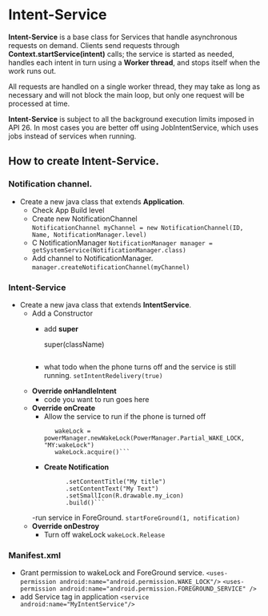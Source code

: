# Intent-Service
**Intent-Service** is a base class for Services that handle asynchronous requests on demand. Clients
send requests through **Context.startService(intent)** calls; the service is started as needed, handles
each intent in turn using a **Worker thread**, and stops itself when the work runs out.

All requests are handled on a single worker thread, they may take as long as necessary and will not block 
the main loop, but only one request will be processed at time.

**Intent-Service** is subject to all the background execution limits imposed in API 26. In most cases
you are better off using JobIntentService, which uses jobs instead of services when running.

## How to create Intent-Service.
### Notification channel.
  - Create a new java class that extends **Application**.
    - Check App Build level
    - Create new NotificationChannel <br/>
    ```NotificationChannel myChannel = new NotificationChannel(ID, Name, NotificationManager.level)```
    - C NotificationManager
        ```NotificationManager manager = getSystemService(NotificationManager.class)```
    - Add channel to NotificationManager.
    ```manager.createNotificationChannel(myChannel)```

### Intent-Service
  - Create a new java class that extends **IntentService**.
    - Add a Constructor
      - add **super**
             
        super(className)
        ```
      - what todo when the phone turns off and the service is still running.
        ```setIntentRedelivery(true)```
    - **Override onHandleIntent**
      - code you want to run goes here
    - **Override onCreate**
      - Allow the service to run if the phone is turned off
        ```PowerManager pm = (PowerManager) getSystemService(POWER_SERVICE);
           wakeLock = powerManager.newWakeLock(PowerManager.Partial_WAKE_LOCK, "MY:wakeLock")
           wakeLock.acquire()```
      - **Create Notification**
        ```Notification notification = NotificationCompat.Builder(this, CHANNEL_ID)
              .setContentTitle("My title")
              .setContentText("My Text")
              .setSmallIcon(R.drawable.my_icon)
              .build()```
      -run service in ForeGround.
        ```startForeGround(1, notification)```
    - **Override onDestroy**
      - Turn off wakeLock
        ```wakeLock.Release```
 
### **Manifest.xml**
   - Grant permission to wakeLock and ForeGround service.
     ```<uses-permission android:name="android.permission.WAKE_LOCK"/>```
     ```<uses-permission android:name="android.permission.FOREGROUND_SERVICE" />```
   - add Service tag in application
     ```<service android:name="MyIntentService"/>```
    
    
 